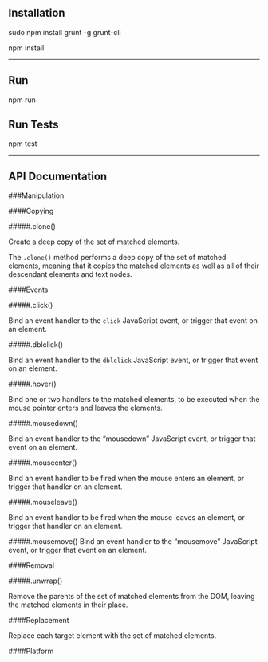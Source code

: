 ## Installation

sudo npm install grunt -g grunt-cli

npm install

---

## Run

npm run

## Run Tests

npm test

---

## API Documentation

###Manipulation

####Copying

#####.clone()

Create a deep copy of the set of matched elements.

The `.clone()` method performs a deep copy of the set of matched elements, meaning that it copies the matched elements as well as all of their descendant elements and text nodes.

####Events

#####.click()

Bind an event handler to the `click` JavaScript event, or trigger that event on an element.

#####.dblclick()

Bind an event handler to the `dblclick` JavaScript event, or trigger that event on an element.

#####.hover()

Bind one or two handlers to the matched elements, to be executed when the mouse pointer enters and leaves the elements.

#####.mousedown()

Bind an event handler to the “mousedown” JavaScript event, or trigger that event on an element.

#####.mouseenter()

Bind an event handler to be fired when the mouse enters an element, or trigger that handler on an element.

#####.mouseleave()

Bind an event handler to be fired when the mouse leaves an element, or trigger that handler on an element.

#####.mousemove()
Bind an event handler to the “mousemove” JavaScript event, or trigger that event on an element.

####Removal

#####.unwrap()

Remove the parents of the set of matched elements from the DOM, leaving the matched elements in their place.

####Replacement

Replace each target element with the set of matched elements.

####Platform
